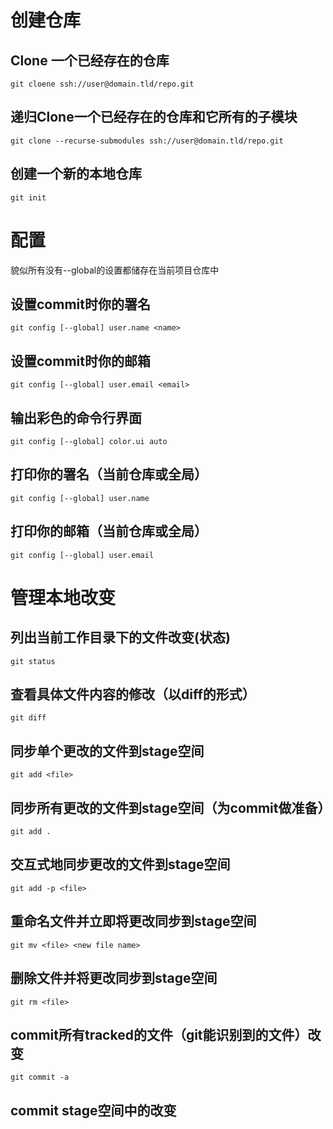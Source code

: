 # 创建仓库

## Clone 一个已经存在的仓库

`git cloene ssh://user@domain.tld/repo.git`

## 递归Clone一个已经存在的仓库和它所有的子模块

`git clone --recurse-submodules ssh://user@domain.tld/repo.git`

## 创建一个新的本地仓库

`git init`

# 配置

貌似所有没有--global的设置都储存在当前项目仓库中

## 设置commit时你的署名

`git config [--global] user.name <name>`

## 设置commit时你的邮箱

`git config [--global] user.email <email>`

## 输出彩色的命令行界面

`git config [--global] color.ui auto`

## 打印你的署名（当前仓库或全局）

`git config [--global] user.name`

## 打印你的邮箱（当前仓库或全局）

`git config [--global] user.email`

# 管理本地改变

## 列出当前工作目录下的文件改变(状态)

`git status`

## 查看具体文件内容的修改（以diff的形式）

`git diff`

## 同步单个更改的文件到stage空间

`git add <file>`

## 同步所有更改的文件到stage空间（为commit做准备）

`git add .`

## 交互式地同步更改的文件到stage空间

`git add -p <file>`

## 重命名文件并立即将更改同步到stage空间

`git mv <file> <new file name>`

## 删除文件并将更改同步到stage空间

`git rm <file>`

## commit所有tracked的文件（git能识别到的文件）改变

`git commit -a`

## commit stage空间中的改变
